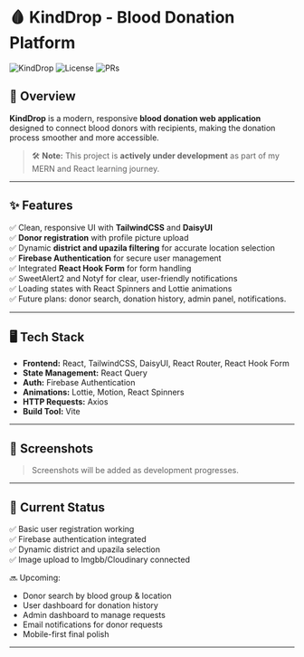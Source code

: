 # 🩸 KindDrop - Blood Donation Platform

![KindDrop](https://img.shields.io/badge/status-in--progress-yellow)
![License](https://img.shields.io/badge/license-MIT-green)
![PRs](https://img.shields.io/badge/PRs-welcome-blue)

## 🚀 Overview

**KindDrop** is a modern, responsive **blood donation web application** designed to connect blood donors with recipients, making the donation process smoother and more accessible.

> 🛠️ **Note:** This project is **actively under development** as part of my MERN and React learning journey.

---

## ✨ Features

✅ Clean, responsive UI with **TailwindCSS** and **DaisyUI**  
✅ **Donor registration** with profile picture upload  
✅ Dynamic **district and upazila filtering** for accurate location selection  
✅ **Firebase Authentication** for secure user management  
✅ Integrated **React Hook Form** for form handling  
✅ SweetAlert2 and Notyf for clear, user-friendly notifications  
✅ Loading states with React Spinners and Lottie animations  
✅ Future plans: donor search, donation history, admin panel, notifications.

---

## 🖥️ Tech Stack

- **Frontend:** React, TailwindCSS, DaisyUI, React Router, React Hook Form
- **State Management:** React Query
- **Auth:** Firebase Authentication
- **Animations:** Lottie, Motion, React Spinners
- **HTTP Requests:** Axios
- **Build Tool:** Vite

---

## 📸 Screenshots

> Screenshots will be added as development progresses.

---

## 🚧 Current Status

✅ Basic user registration working  
✅ Firebase authentication integrated  
✅ Dynamic district and upazila selection  
✅ Image upload to Imgbb/Cloudinary connected

🔜 Upcoming:

- Donor search by blood group & location
- User dashboard for donation history
- Admin dashboard to manage requests
- Email notifications for donor requests
- Mobile-first final polish

---
